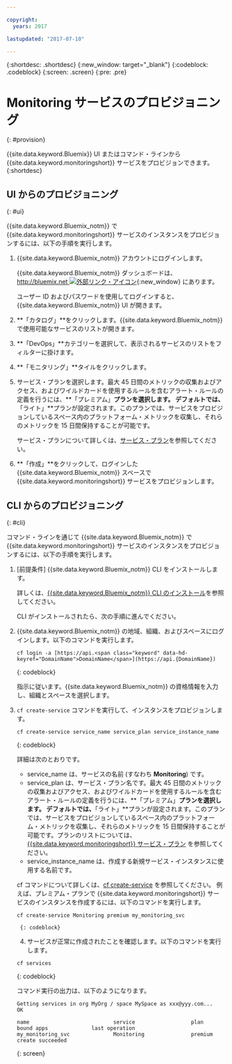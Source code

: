 ```yaml
---

copyright:
  years: 2017

lastupdated: "2017-07-10"

---
```



{:shortdesc: .shortdesc}
{:new_window: target="_blank"}
{:codeblock: .codeblock}
{:screen: .screen}
{:pre: .pre}


# Monitoring サービスのプロビジョニング
{: #provision}

{{site.data.keyword.Bluemix}} UI またはコマンド・ラインから {{site.data.keyword.monitoringshort}} サービスをプロビジョンできます。
{:shortdesc}


## UI からのプロビジョニング
{: #ui}

{{site.data.keyword.Bluemix_notm}} で {{site.data.keyword.monitoringshort}} サービスのインスタンスをプロビジョンするには、以下の手順を実行します。

1. {{site.data.keyword.Bluemix_notm}} アカウントにログインします。

    {{site.data.keyword.Bluemix_notm}} ダッシュボードは、[http://bluemix.net ![外部リンク・アイコン](../../../icons/launch-glyph.svg "外部リンク・アイコン")](http://bluemix.net "外部リンク・アイコン"){:new_window} にあります。
    
	ユーザー ID およびパスワードを使用してログインすると、{{site.data.keyword.Bluemix_notm}} UI が開きます。

2. **「カタログ」**をクリックします。{{site.data.keyword.Bluemix_notm}} で使用可能なサービスのリストが開きます。

3. **「DevOps」**カテゴリーを選択して、表示されるサービスのリストをフィルターに掛けます。

4. **「モニタリング」**タイルをクリックします。

5. サービス・プランを選択します。最大 45 日間のメトリックの収集およびアクセス、およびワイルドカードを使用するルールを含むアラート・ルールの定義を行うには、**「プレミアム」**プランを選択します。 デフォルトでは、**「ライト」**プランが設定されます。このプランでは、サービスをプロビジョンしているスペース内のプラットフォーム・メトリックを収集し、それらのメトリックを 15 日間保持することが可能です。 

    サービス・プランについて詳しくは、[サービス・プラン](/docs/services/cloud-monitoring/monitoring_ov.html#plans)を参照してください。
	
6. **「作成」**をクリックして、ログインした {{site.data.keyword.Bluemix_notm}} スペースで {{site.data.keyword.monitoringshort}} サービスをプロビジョンします。
  
 

## CLI からのプロビジョニング
{: #cli}

コマンド・ラインを通じて {{site.data.keyword.Bluemix_notm}} で {{site.data.keyword.monitoringshort}} サービスのインスタンスをプロビジョンするには、以下の手順を実行します。

1. [前提条件] {{site.data.keyword.Bluemix_notm}} CLI をインストールします。

   詳しくは、[{{site.data.keyword.Bluemix_notm}} CLI のインストール](/docs/services/cloud-monitoring/qa/cli_qa.html#cli_qa)を参照してください。
   
   CLI がインストールされたら、次の手順に進んでください。
    
2. {{site.data.keyword.Bluemix_notm}} の地域、組織、およびスペースにログインします。以下のコマンドを実行します。

    ```
    cf login -a [https://api.<span class="keyword" data-hd-keyref="DomainName">DomainName</span>](https://api.{DomainName})
    ```
    {: codeblock}

    指示に従います。{{site.data.keyword.Bluemix_notm}} の資格情報を入力し、組織とスペースを選択します。
	
3. `cf create-service` コマンドを実行して、インスタンスをプロビジョンします。

    ```
	cf create-service service_name service_plan service_instance_name
	```
	{: codeblock}
	
	詳細は次のとおりです。
	
	* service_name は、サービスの名前 (すなわち **Monitoring**) です。
	* service_plan は、サービス・プラン名です。最大 45 日間のメトリックの収集およびアクセス、およびワイルドカードを使用するルールを含むアラート・ルールの定義を行うには、**「プレミアム」**プランを選択します。 デフォルトでは、**「ライト」**プランが設定されます。このプランでは、サービスをプロビジョンしているスペース内のプラットフォーム・メトリックを収集し、それらのメトリックを 15 日間保持することが可能です。プランのリストについては、[{{site.data.keyword.monitoringshort}} サービス・プラン](/docs/services/cloud-monitoring/monitoring_ov.html#plan) を参照してください。
	* service_instance_name は、作成する新規サービス・インスタンスに使用する名前です。
	
	cf コマンドについて詳しくは、[cf create-service](/docs/cli/reference/cfcommands/index.html#cf_create-service) を参照してください。
	例えば、プレミアム・プランで {{site.data.keyword.monitoringshort}} サービスのインスタンスを作成するには、以下のコマンドを実行します。
	```
	cf create-service Monitoring premium my_monitoring_svc
	```
	    {: codeblock}
	
    4. サービスが正常に作成されたことを確認します。以下のコマンドを実行します。
	
	```	
	cf services
	```
	{: codeblock}
	
	コマンド実行の出力は、以下のようになります。
	```
    Getting services in org MyOrg / space MySpace as xxx@yyy.com...
    OK
    
    name                           service                  plan                   bound apps              last operation
    my_monitoring_svc              Monitoring               premium                                        create succeeded
	```
	{: screen}
	
    



